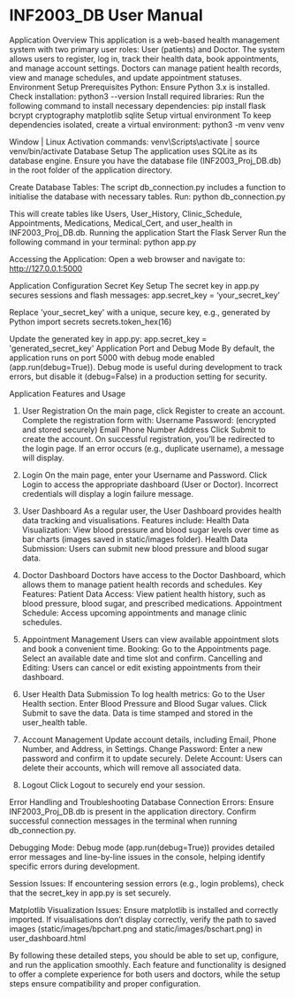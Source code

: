 # INF2003_DB User Manual

Application Overview
This application is a web-based health management system with two primary user roles: User (patients) and Doctor. The system allows users to register, log in, track their health data, book appointments, and manage account settings. Doctors can manage patient health records, view and manage schedules, and update appointment statuses.
Environment Setup
Prerequisites
Python: Ensure Python 3.x is installed. Check installation:
python3 --version
Install required libraries: Run the following command to install necessary dependencies:
pip install flask bcrypt cryptography matplotlib sqlite
Setup virtual environment
To keep dependencies isolated, create a virtual environment:
python3 -m venv venv

Window | Linux Activation commands:
venv\Scripts\activate | source venv/bin/activate
Database Setup
The application uses SQLite as its database engine. Ensure you have the database file (INF2003_Proj_DB.db) in the root folder of the application directory.

Create Database Tables: The script db_connection.py includes a function to initialise the database with necessary tables. Run:
python db_connection.py

This will create tables like Users, User_History, Clinic_Schedule, Appointments, Medications, Medical_Cert, and user_health in INF2003_Proj_DB.db.
Running the application
Start the Flask Server Run the following command in your terminal:
python app.py

Accessing the Application: Open a web browser and navigate to: 
http://127.0.0.1:5000

Application Configuration
Secret Key Setup
The secret key in app.py secures sessions and flash messages:
app.secret_key = ‘your_secret_key’

Replace 'your_secret_key' with a unique, secure key, e.g., generated by Python
import secrets
secrets.token_hex(16)

Update the generated key in app.py:
app.secret_key = 'generated_secret_key'
Application Port and Debug Mode
By default, the application runs on port 5000 with debug mode enabled (app.run(debug=True)). Debug mode is useful during development to track errors, but disable it (debug=False) in a production setting for security.

Application Features and Usage
1. User Registration
On the main page, click Register to create an account.
Complete the registration form with:
Username
Password: (encrypted and stored securely)
Email
Phone Number
Address
Click Submit to create the account.
On successful registration, you’ll be redirected to the login page. If an error occurs (e.g., duplicate username), a message will display.
2. Login
On the main page, enter your Username and Password.
Click Login to access the appropriate dashboard (User or Doctor).
Incorrect credentials will display a login failure message.
3. User Dashboard
As a regular user, the User Dashboard provides health data tracking and visualisations.
Features include:
Health Data Visualization: View blood pressure and blood sugar levels over time as bar charts (images saved in static/images folder).
Health Data Submission: Users can submit new blood pressure and blood sugar data.
4. Doctor Dashboard
Doctors have access to the Doctor Dashboard, which allows them to manage patient health records and schedules.
Key Features:
Patient Data Access: View patient health history, such as blood pressure, blood sugar, and prescribed medications.
Appointment Schedule: Access upcoming appointments and manage clinic schedules.

5. Appointment Management
Users can view available appointment slots and book a convenient time.
Booking:
Go to the Appointments page.
Select an available date and time slot and confirm.
Cancelling and Editing:
Users can cancel or edit existing appointments from their dashboard.
6. User Health Data Submission
To log health metrics:
Go to the User Health section.
Enter Blood Pressure and Blood Sugar values.
Click Submit to save the data.
Data is time stamped and stored in the user_health table.
7. Account Management
Update account details, including Email, Phone Number, and Address, in Settings.
Change Password: Enter a new password and confirm it to update securely.
Delete Account: Users can delete their accounts, which will remove all associated data.
8. Logout
Click Logout to securely end your session.



Error Handling and Troubleshooting
Database Connection Errors:
Ensure INF2003_Proj_DB.db is present in the application directory.
Confirm successful connection messages in the terminal when running db_connection.py.

Debugging Mode:
Debug mode (app.run(debug=True)) provides detailed error messages and line-by-line issues in the console, helping identify specific errors during development.

Session Issues:
If encountering session errors (e.g., login problems), check that the secret_key in app.py is set securely.

Matplotlib Visualization Issues:
Ensure matplotlib is installed and correctly imported.
If visualisations don’t display correctly, verify the path to saved images (static/images/bpchart.png and static/images/bschart.png) in user_dashboard.html

By following these detailed steps, you should be able to set up, configure, and run the application smoothly. Each feature and functionality is designed to offer a complete experience for both users and doctors, while the setup steps ensure compatibility and proper configuration.
